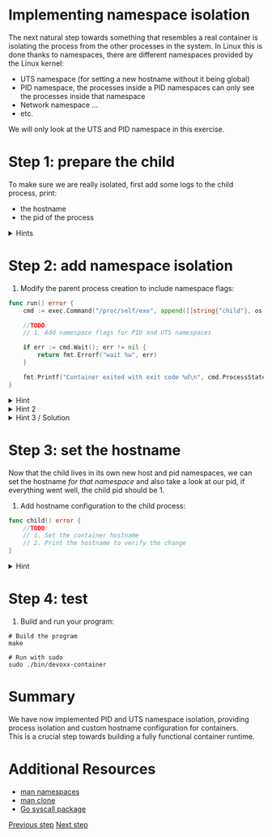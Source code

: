 # Implementing namespace isolation

The next natural step towards something that resembles a real container is
isolating the process from the other processes in the system. In Linux this is
done thanks to namespaces, there are different namespaces provided by the Linux
kernel:

- UTS namespace (for setting a new hostname without it being global)
- PID namespace, the processes inside a PID namespaces can only see the
  processes inside that namespace
- Network namespace ...
- etc.

We will only look at the UTS and PID namespace in this exercise.

# Step 1: prepare the child

To make sure we are really isolated, first add some logs to the child process,
print:

- the hostname
- the pid of the process

<details>
<summary>Hints</summary>

Use the `os` package to get the pid of the current process: `pid := os.Getpid()`

</details>

# Step 2: add namespace isolation

1.  Modify the parent process creation to include namespace flags:

```go
func run() error {
	cmd := exec.Command("/proc/self/exe", append([]string{"child"}, os.Args...)...)

	//TODO:
	// 1. Add namespace flags for PID and UTS namespaces

	if err := cmd.Wait(); err != nil {
		return fmt.Errorf("wait %w", err)
	}

	fmt.Printf("Container exited with exit code %d\n", cmd.ProcessState.ExitCode())
}
```

<details>
<summary>Hint</summary>

Look at the `SysProcAttr` property of the `exec.Cmd` structure

</details>

<details>
<summary>Hint 2</summary>

You need to set the `Cloneflags` to the `cmd`.

</details>

<details>
<summary>Hint 3 / Solution</summary>

```golang
cmd.SysProcAttr = &syscall.SysProcAttr {
    Cloneflags: syscall.CLONE_NEWUTS | syscall.CLONE_NEWPID,
}
```

</details>

# Step 3: set the hostname

Now that the child lives in its own new host and pid namespaces, we can set the
hostname _for that namespace_ and also take a look at our pid, if everything
went well, the child pid should be 1.

1. Add hostname configuration to the child process:

```go
func child() error {
	//TODO:
	// 1. Set the container hostname
	// 2. Print the hostname to verify the change
}
```

<details>
<summary>Hint</summary>
Look at `syscall.Sethostname` function
</details>

# Step 4: test

1. Build and run your program:

```console
# Build the program
make

# Run with sudo
sudo ./bin/devoxx-container
```

# Summary

We have now implemented PID and UTS namespace isolation, providing process
isolation and custom hostname configuration for containers.  
This is a crucial step towards building a fully functional container runtime.

# Additional Resources

- [man namespaces](https://man7.org/linux/man-pages/man7/namespaces.7.html)
- [man clone](https://man7.org/linux/man-pages/man2/clone.2.html)
- [Go syscall package](https://pkg.go.dev/syscall)

[Previous step](./02-process-creation.md) [Next
step](04-namespaces-and-chroot.md)
